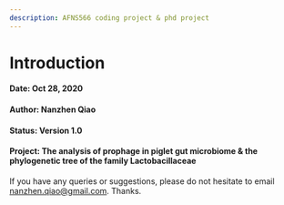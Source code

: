 ```yaml
---
description: AFNS566 coding project & phd project
---
```


# Introduction

#### Date: Oct 28, 2020

#### Author: Nanzhen Qiao

#### Status: Version 1.0

#### Project: The analysis of prophage in piglet gut microbiome & the phylogenetic tree of the family **Lactobacillaceae**



If you have any queries or suggestions, please do not hesitate to email nanzhen.qiao@gmail.com. Thanks.

